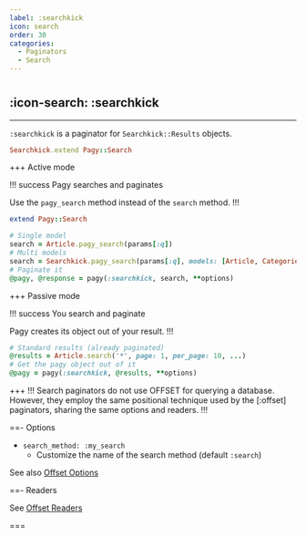 ```yaml
---
label: :searchkick
icon: search
order: 30
categories:
  - Paginators
  - Search
---
```


#

## :icon-search: :searchkick

---

`:searchkick` is a paginator for  `Searchkick::Results` objects.

```ruby pagy.rb (initializer)
Searchkick.extend Pagy::Search
```

+++ Active mode

!!! success Pagy searches and paginates

Use the `pagy_search` method instead of the `search` method.
!!!

```ruby Model
extend Pagy::Search
```

```ruby Controller
# Single model
search = Article.pagy_search(params[:q])
# Multi models
search = Searchkick.pagy_search(params[:q], models: [Article, Categories])
# Paginate it
@pagy, @response = pagy(:searchkick, search, **options)
```

+++ Passive mode

!!! success You search and paginate

Pagy creates its object out of your result.
!!!

```ruby Controller
# Standard results (already paginated)
@results = Article.search('*', page: 1, per_page: 10, ...)
# Get the pagy object out of it
@pagy = pagy(:searchkick, @results, **options)
```

+++
!!!
Search paginators do not use OFFSET for querying a database. However, they employ the same positional technique used by the [:offset] paginators, sharing the same options and readers.
!!!

==- Options

- `search_method: :my_search`
  - Customize the name of the search method (default `:search`)

See also [Offset Options](offset.md#options)

==- Readers

See [Offset Readers](offset.md#readers)

===
